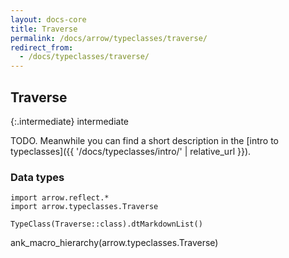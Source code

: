 ```yaml
---
layout: docs-core
title: Traverse
permalink: /docs/arrow/typeclasses/traverse/
redirect_from:
  - /docs/typeclasses/traverse/
---
```


## Traverse

{:.intermediate}
intermediate

TODO. Meanwhile you can find a short description in the [intro to typeclasses]({{ '/docs/typeclasses/intro/' | relative_url }}).


### Data types

```kotlin:ank:replace
import arrow.reflect.*
import arrow.typeclasses.Traverse

TypeClass(Traverse::class).dtMarkdownList()
```

ank_macro_hierarchy(arrow.typeclasses.Traverse)
